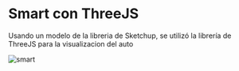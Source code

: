# Smart con ThreeJS
Usando un modelo de la libreria de Sketchup, se utilizó la librería de ThreeJS para la visualizacion del auto


![smart](https://github.com/beztao01/auto/assets/51276791/8b8cf194-c018-4c30-856b-ae29ec7a8c4e)
